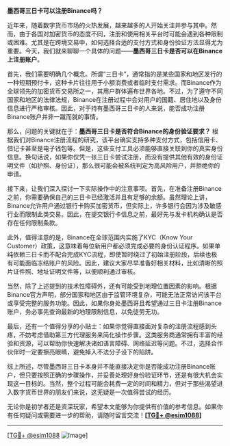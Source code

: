 **墨西哥三日卡可以注册Binance吗？**

近年来，随着数字货币市场的火热发展，越来越多的人开始关注并参与其中。然而，由于各国对加密货币的态度不同，注册和使用相关平台时可能会遇到各种限制或困难。尤其是在跨境交易中，如何选择合适的支付方式和身份验证方法显得尤为重要。今天，我们就来聊聊一个具体的问题——**墨西哥三日卡是否可以在Binance上注册账户**。

首先，我们需要明确几个概念。所谓“三日卡”，通常指的是某些国家和地区发行的一种短期预付卡，这种卡片往往用于小额消费或者临时支付需求。而Binance作为全球领先的加密货币交易所之一，其用户群体遍布世界各地。不过，为了遵守不同国家和地区的法律法规，Binance在注册过程中会对用户的国籍、居住地以及身份信息进行严格审核。因此，对于持有墨西哥三日卡的人来说，能否成功注册Binance账户并非一蹴而就的事情。

那么，问题的关键就在于：**墨西哥三日卡是否符合Binance的身份验证要求？** 根据我们对Binance注册流程的研究，该平台确实支持多种支付方式，包括信用卡、借记卡甚至是电子钱包等。但是，这些支付工具必须能够直接关联到你的真实身份信息。换句话说，如果你仅凭一张三日卡尝试注册，而没有提供其他有效的身份证明文件（如护照、身份证），那么很可能会被系统判定为高风险用户，并拒绝你的申请。

接下来，让我们深入探讨一下实际操作中的注意事项。首先，在准备注册Binance之前，你需要确保自己的三日卡已经激活并且有足够的余额。虽然理论上讲，Binance允许用户通过银行卡购买加密货币，但实际上，许多银行会因为涉及敏感行业而限制此类交易。因此，在提交银行卡信息之前，最好先与发卡机构确认是否存在任何限制条款。

此外，值得注意的是，Binance在全球范围内实施了KYC（Know Your Customer）政策，这意味着每位新用户都必须完成必要的身份认证程序。如果单纯依赖三日卡而不配合完成KYC流程，即使暂时绕过了初始注册阶段，后续也极有可能面临冻结账户的风险。因此，建议大家尽早准备好相关材料，比如清晰的照片证件照、地址证明文件等，以便顺利通过审核。

当然，除了上述提到的技术性障碍外，还有可能受到地理位置因素的影响。根据Binance官方声明，部分国家和地区由于监管环境复杂，可能无法正常访问该平台或享受完整的服务功能。因此，如果你身处墨西哥且希望通过三日卡注册Binance账户，务必事先查询最新的地理限制信息，以免徒劳无功。

最后，还有一个值得分享的小贴士：如果你觉得直接面对复杂的注册流程感到头疼，不妨考虑借助第三方代理服务来简化操作步骤。这类服务商通常拥有丰富的经验和资源，可以帮助你快速解决诸如语言障碍、网络延迟等问题。不过，选择合作伙伴时一定要擦亮眼睛，避免掉入不法分子设下的陷阱。

综上所述，尽管墨西哥三日卡本身并不能直接决定你是否能成功注册Binance账户，但只要按照正确的步骤操作，并妥善处理好身份验证环节，还是有很大机会实现这一目标的。当然，整个过程可能会耗费一定的时间和精力，但对于那些渴望进入数字货币世界的朋友们来说，这无疑是一次值得尝试的经历。

无论你是初学者还是资深玩家，希望本文能够为你提供有价值的参考信息。如果你有任何疑问或需要进一步的帮助，请随时留言交流！**[[TG💪+ @esim1088](https://t.me/s/esim1088)]**

---

[[TG💪+ @esim1088](https://t.me/s/esim1088) ![Image](https://i.postimg.cc/4NQfJmqS/Snipaste-2025-05-13-00-14-12.png)]